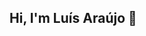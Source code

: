 ## Hi, I'm Luís Araújo 👋

<!--
**louisbaggins/louisbaggins** is a ✨ _special_ ✨ repository because its `README.md` (this file) appears on your GitHub profile.

Here are some ideas to get you started:

- 🔭 Senior Software Engineer at @blip
- 🧑‍🎓 System Engineering undergraduate at @ufmg
- 🇧🇷 Belo Horizonte, MG, Brazil

-->
